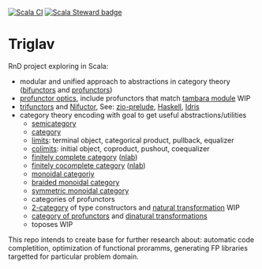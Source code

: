 [![Scala CI](https://github.com/dancewithheart/Triglav/workflows/Scala%20CI/badge.svg?branch=master)](https://github.com/dancewithheart/Triglav/actions?query=workflow%3A%22Scala+CI%22+branch%3Amaster)
[![Scala Steward badge](https://img.shields.io/badge/Scala_Steward-helping-brightgreen.svg?style=flat&logo=data:image/png;base64,iVBORw0KGgoAAAANSUhEUgAAAA4AAAAQCAMAAAARSr4IAAAAVFBMVEUAAACHjojlOy5NWlrKzcYRKjGFjIbp293YycuLa3pYY2LSqql4f3pCUFTgSjNodYRmcXUsPD/NTTbjRS+2jomhgnzNc223cGvZS0HaSD0XLjbaSjElhIr+AAAAAXRSTlMAQObYZgAAAHlJREFUCNdNyosOwyAIhWHAQS1Vt7a77/3fcxxdmv0xwmckutAR1nkm4ggbyEcg/wWmlGLDAA3oL50xi6fk5ffZ3E2E3QfZDCcCN2YtbEWZt+Drc6u6rlqv7Uk0LdKqqr5rk2UCRXOk0vmQKGfc94nOJyQjouF9H/wCc9gECEYfONoAAAAASUVORK5CYII=)](https://scala-steward.org)

# Triglav

RnD project exploring in Scala:
- modular and unified approach to abstractions in category theory ([bifunctors](https://github.com/dancewithheart/Triglav/blob/master/src/main/scala/Triglav/face2/Bifunctor.scala) and [profunctors](https://github.com/dancewithheart/Triglav/blob/master/src/main/scala/Triglav/face2/Profunctor.scala))
- [profunctor optics](https://github.com/dancewithheart/Triglav/blob/master/src/main/scala/Triglav/optics/ProfunctorOptics.scala), include profunctors that match [tambara module](https://github.com/dancewithheart/Triglav/tree/master/src/main/scala/Triglav/tambara) WIP
- [trifunctors](https://github.com/dancewithheart/Triglav/blob/master/src/main/scala/Triglav/face3/Trifunctor.scala) and [Nifuctor](https://github.com/dancewithheart/Triglav/blob/master/src/main/scala/Triglav/face3/Nifunctor.scala), See: [zio-prelude](https://github.com/zio/zio-prelude/blob/master/src/main/scala/zio/prelude/Zivariant.scala), [Haskell](https://github.com/dancewithheart/trifunctors), [Idris](https://github.com/dancewithheart/Idris-Trifunctors)
- category theory encoding with goal to get useful abstractions/utilities
  - [semicategory](https://github.com/dancewithheart/Triglav/blob/master/src/main/scala/Triglav/cat1/Semicategory.scala)
  - [category](https://github.com/dancewithheart/Triglav/blob/master/src/main/scala/Triglav/cat1/Category.scala)
  - [limits](https://github.com/dancewithheart/Triglav/blob/master/src/main/scala/Triglav/cat1/Limit.scala): terminal object, categorical product, pullback, equalizer
  - [colimits](https://github.com/dancewithheart/Triglav/blob/master/src/main/scala/Triglav/cat1/Colimit.scala): initial object, coproduct, pushout, coequalizer
  - [finitely complete category](https://github.com/dancewithheart/Triglav/blob/master/src/main/scala/Triglav/cat1/FinitelyCompleteCategory.scala) ([nlab](https://ncatlab.org/nlab/show/finitely+complete+category))
  - [finitely cocomplete category](https://github.com/dancewithheart/Triglav/blob/master/src/main/scala/Triglav/cat1/FinitelyCoCompleteCategory.scala) ([nlab](https://ncatlab.org/nlab/show/finitely+cocomplete+category))
  - [monoidal categoriy](https://github.com/dancewithheart/Triglav/blob/master/src/main/scala/Triglav/monoidal1/MonoidalCategory.scala)
  - [braided monoidal category](https://github.com/dancewithheart/Triglav/blob/master/src/main/scala/Triglav/monoidal1/BraidedMonoidalCategory.scala)
  - [symmetric monoidal category](https://github.com/dancewithheart/Triglav/blob/master/src/main/scala/Triglav/monoidal1/SymmetricMonoidalCategory.scala)
  - categories of profunctors
  - [2-category](https://github.com/dancewithheart/Triglav/blob/master/src/main/scala/Triglav/cat2/TwoCategory.scala) of type constructors and [natural transformation](https://github.com/dancewithheart/Triglav/blob/master/src/main/scala/Triglav/cat2/NaturalTransformation.scala) WIP
  - [category of profunctors](https://github.com/dancewithheart/Triglav/blob/master/src/main/scala/Triglav/catpro/ProCategory.scala) and [dinatural transformations](https://github.com/dancewithheart/Triglav/blob/master/src/main/scala/Triglav/catpro/ProNaturalTransformation.scala)
  - toposes WIP
  
This repo intends to create base for further research about: automatic code completition, optimization of functional proramms, generating FP libraries targetted for particular problem domain.
